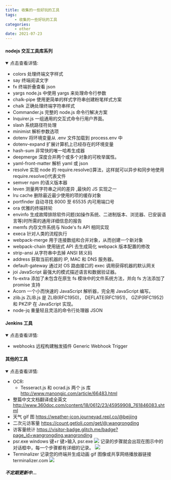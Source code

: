 ```yaml
---
title: 收集的一些好玩的工具
tags:
    - 收集的一些好玩的工具
categories:
    - other
date: 2021-07-23
---
```


#### nodejs 交互工具库系列

<details open>
    <summary>点击查看详情:</summary>

-   colors
    处理终端文字样式
-   say
    终端阅读文字
-   fx
    终端折叠查看 json
-   yargs
    node.js 中使用 yargs 来处理命令行参数
-   chalk-pipe
    使用更简单的样式字符串创建粉笔样式方案
-   chalk
    正确处理终端字符串样式
-   Commander.js
    完整的 node.js 命令行解决方案
-   Inquirer.js
    一组通用的交互式命令行用户界面。
-   slash
    系统路径符处理
-   minimist
    解析参数选项
-   dotenv
    将环境变量从 .env 文件加载到 process.env 中
-   dotenv-expand
    扩展计算机上已经存在的环境变量
-   hash-sum
    非常快的唯一哈希生成器
-   deepmerge
    深度合并两个或多个对象的可枚举属性。
-   yaml-front-matter
    解析 yaml 或 json
-   resolve
    实现 node 的 require.resolve()算法，这样就可以异步和同步地使用 require.resolve()代表文件
-   semver
    npm 的语义版本器
-   leven
    测量两字符串之间的差异
    ,最快的 JS 实现之一
-   lru cache
    删除最近最少使用的项的缓存对象
-   portfinder
    自动寻找 8000 至 65535 内可用端口号
-   ora
    优雅的终端转轮
-   envinfo
    生成故障排除软件问题(如操作系统、二进制版本、浏览器、已安装语言等)时所需的通用详细信息的报告
-   memfs
    内存文件系统与 Node's fs API 相同实现
-   execa
    针对人类的流程执行
-   webpack-merge
    用于连接数组和合并对象，从而创建一个新对象
-   webpack-chain
    使用链式 API 去生成简化 webpack 版本配置的修改
-   strip-ansi
    从字符串中去掉 ANSI 转义码
-   address
    获取当前机器的 IP, MAC 和 DNS 服务器。
-   default-gateway
    通过对 OS 路由接口的 exec 调用获得机器的默认网关
-   joi
    JavaScript 最强大的模式描述语言和数据验证器。
-   fs-extra
    添加了未包含在原生 fs 模块中的文件系统方法，并向 fs 方法添加了 promise 支持
-   Acorn
    一个小而快速的 JavaScript 解析器，完全用 JavaScript 编写。
-   zlib.js
    ZLIB.js 是 ZLIB(RFC1950)， DEFLATE(RFC1951)， GZIP(RFC1952)和 PKZIP 在 JavaScript 实现。
-   node-jq
    重量轻且灵活的命令行处理器 JSON

</details>

#### Jenkins 工具

<details open>
    <summary>点击查看详情:</summary>

-   webhooks 远程构建触发插件
    Generic Webhook Trigger

</details>

#### 其他的工具

<details open>
    <summary>点击查看详情:</summary>

-   OCR:
    -   Tesseract.js 和 ocrad.js 两个 js 库
        http://www.manongjc.com/article/66483.html
-   整篇中文文档翻译成全英文
    http://www.360doc.com/content/18/0612/23/45959908_761846083.shtml
-   天气 gif 图
    https://weather-icon.journeyad.repl.co/@beijing
-   二次元访客量
    https://count.getloli.com/get/@:wangrongding
-   访客量统计
    https://visitor-badge.glitch.me/badge?page_id=wangrongding.wangronding
-   psr.exe
    windows 键+r 键>输入 psr.exe
    ![](https://exp-picture.cdn.bcebos.com/dd58d02c5b1b1ede10e1038a981fceecd2d90f91.jpg?x-bce-process=image%2Fresize%2Cm_lfit%2Cw_500%2Climit_1%2Fquality%2Cq_80)
    记录的步骤就会出现在图示中的对话框中，每一个步骤都有详细的记录。
    ![](https://exp-picture.cdn.bcebos.com/1f9feadca039131f29d1706ae275f2c4ed990a91.jpg?x-bce-process=image%2Fresize%2Cm_lfit%2Cw_500%2Climit_1%2Fquality%2Cq_80)
-   Terminalizer
    记录您的终端并生成动画 gif 图像或共享网络播放器链接 terminalizer.com
    ![](https://github.com/faressoft/terminalizer/raw/master/img/demo.gif?raw=true)

</details>

##### 不定期更新中...
